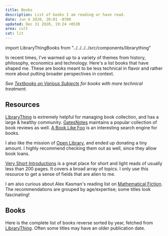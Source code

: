 ```yaml
---
title: Books
description: List of books I am reading or have read.
date: Jun 6 2020, 20:01 -0700
updated: Dec 31 2020, 19:24 +0530
area: cult
cat: lit
---
```


import LibraryThingBooks from "../../../../src/components/librarything"

In recent times, I've warmed up to a variety of themes from history, philosophy,
economics and technology. Here's a list books that have shaped me. These are
books meant to be less technical in flavor and rather more about putting broader
perspectives in context.

_See [Textbooks on Various Subjects](/kb/textbooks-on-various-subjects) for
books with more technical treatment._

## Resources

[LibraryThing](https://www.librarything.com/) is extremely helpful for managing book collection, and has a large & healthy community.
[GatesNotes](https://www.gatesnotes.com/Books) maintains a popular collection of
book reviews as well. [A Book Like Foo](https://abooklikefoo.com) is an interesting
search engine for books.

I also like the mission of [Open Library](https://openlibrary.org), and ended up donating a tiny amount. I highly recommend checking them out as well, since they allow book loans.

[Very Short Introductions](https://www.veryshortintroductions.com) is a great
place for short and light reads of usually less than 200 pages. It covers a
broad array of topics. I only use this resource to get a sense of fields that
are alien to me.

I am also curious about Alex Kasman's reading list on [Mathematical Fiction](http://kasmana.people.cofc.edu/MATHFICT/readinglists.php). The recommendations are grouped by age/expertise; some titles look fascinating!

## Books

Here is the complete list of books reverse sorted by year, fetched from [LibraryThing](https://wiki.librarything.com/index.php/LibraryThing_JSON_Books_API). Often some titles
may have an older publication date.

<LibraryThingBooks />
